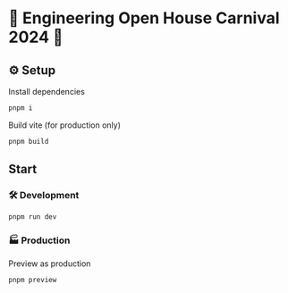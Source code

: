 # 🎡 Engineering Open House Carnival 2024 🎪

## ⚙️ Setup
Install dependencies
```sh
pnpm i
```

Build vite (for production only)
```sh
pnpm build
```

## Start
### 🛠️ Development
```sh
pnpm run dev
```

### 🏭 Production
Preview as production
```sh
pnpm preview
```

